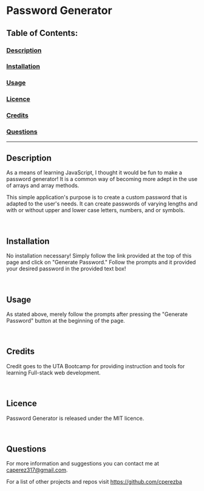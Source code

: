 # Password Generator

## Table of Contents:

### [Description](#description-header)

### [Installation](#installation-header)

### [Usage](#usage-header)

### [Licence](#licence-header)

### [Credits](#credits-header)

### [Questions](#questions-header)

---
## <a id="description-header"></a> Description

As a means of learning JavaScript, I thought it would be fun to make a password generator! It is a common way of becoming more adept in the use of arrays and array methods.

This simple application's purpose is to create a custom password that is adapted to the user's needs. It can create passwords of varying lengths and with or without upper and lower case letters, numbers, and or symbols.

<br/>

## <a id="installation-header"></a> Installation

No installation necessary! Simply follow the link provided at the top of this page and click on "Generate Password." Follow the prompts and it provided your desired password in the provided text box!

<br/>

## <a id="usage-header"></a> Usage

As stated above, merely follow the prompts after pressing the "Generate Password" button at the beginning of the page.



<br/>

## <a id="credits-header"></a> Credits

Credit goes to the UTA Bootcamp for providing instruction and tools for learning Full-stack web development.

<br/>

## <a id="licence-header"></a> Licence

Password Generator is released under the MIT licence.


<br/>

## <a id="questions-header"></a> Questions

For more information and suggestions you can contact me at caperez317@gmail.com.

For a list of other projects and repos visit https://github.com/cperezba
